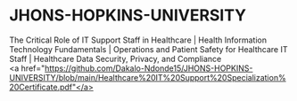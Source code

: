 # JHONS-HOPKINS-UNIVERSITY
The Critical Role of IT Support Staff in Healthcare | Health Information Technology Fundamentals | Operations and Patient Safety for Healthcare IT Staff     |   Healthcare Data Security, Privacy, and Compliance
<br>
<a href="https://github.com/Dakalo-Ndonde15/JHONS-HOPKINS-UNIVERSITY/blob/main/Healthcare%20IT%20Support%20Specialization%20Certificate.pdf"</a>
